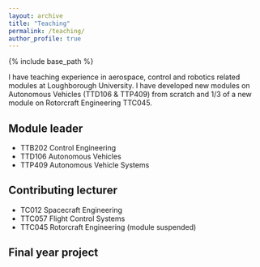 ```yaml
---
layout: archive
title: "Teaching"
permalink: /teaching/
author_profile: true
---
```


{% include base_path %}

I have teaching experience in aerospace, control and robotics related modules at Loughborough University. I have developed new modules on Autonomous Vehicles (TTD106 & TTP409) from scratch and 1/3 of a new module on Rotorcraft Engineering TTC045. 

## Module leader
* TTB202 Control Engineering
* TTD106 Autonomous Vehicles
* TTP409 Autonomous Vehicle Systems

## Contributing lecturer
* TC012 Spacecraft Engineering  
* TTC057 Flight Control Systems
* TTC045 Rotorcraft Engineering (module suspended)

## Final year project 
